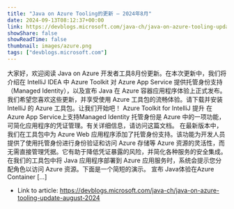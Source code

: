 ```yaml
---
title: "Java on Azure Tooling的更新 – 2024年8月"
date: 2024-09-13T08:12:37+00:00
link: https://devblogs.microsoft.com/java-ch/java-on-azure-tooling-update-august-2024
showShare: false
showReadTime: false
thumbnail: images/azure.png
tags: ["devblogs.microsoft.com"]
---
```

大家好，欢迎阅读 Java on Azure 开发者工具8月份更新。在本次更新中，我们将介绍在 IntelliJ IDEA 中 Azure Toolkit 对 Azure App Service 提供托管身份支持（Managed Identity），以及宣布 Java 在 Azure 容器应用程序体验上正式发布。我们希望您喜欢这些更新，并享受使用 Azure 工具包的流畅体验。请下载并安装 IntelliJ 的 Azure 工具包。让我们开始吧！ Azure Toolkit for IntelliJ 提升 在Azure App Service上支持Managed Identity 托管身份是 Azure 中的一项功能，可简化应用程序的凭证管理。有关详细信息，请访问这篇文档。 在最新版本中，我们在工具包中为 Azure Web 应用程序添加了托管身份支持。该功能为开发人员提供了使用托管身份进行身份验证和访问 Azure 存储等 Azure 资源的灵活性，而无需直接管理凭据。它有助于降低凭证暴露的风险，并简化各种服务的安全集成。在我们的工具包中将 Java 应用程序部署到 Azure 应用服务时，系统会提示您分配角色以访问 Azure 资源。下面是一个简短的演示。 宣布 Java体验在Azure Container […]

- Link to article: https://devblogs.microsoft.com/java-ch/java-on-azure-tooling-update-august-2024